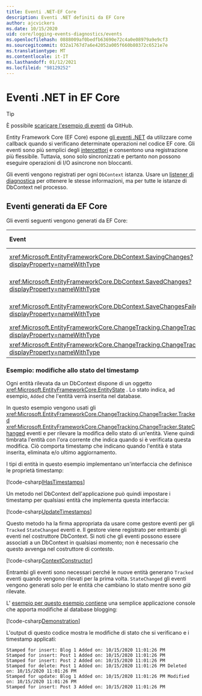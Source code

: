 ```yaml
---
title: Eventi .NET-EF Core
description: Eventi .NET definiti da EF Core
author: ajcvickers
ms.date: 10/15/2020
uid: core/logging-events-diagnostics/events
ms.openlocfilehash: 0888009af0bedfb63690e72c4a0e08979a9e9cf3
ms.sourcegitcommit: 032a1767d7a6e42052a005f660b80372c6521e7e
ms.translationtype: MT
ms.contentlocale: it-IT
ms.lasthandoff: 01/12/2021
ms.locfileid: "98129252"
---
```

# <a name="net-events-in-ef-core"></a>Eventi .NET in EF Core

> [!TIP]
> È possibile [scaricare l'esempio di eventi](https://github.com/dotnet/EntityFramework.Docs/tree/master/samples/core/Miscellaneous/Events) da GitHub.

Entity Framework Core (EF Core) espone [gli eventi .NET](/dotnet/standard/events/) da utilizzare come callback quando si verificano determinate operazioni nel codice EF core. Gli eventi sono più semplici degli [intercettori](xref:core/logging-events-diagnostics/interceptors) e consentono una registrazione più flessibile. Tuttavia, sono solo sincronizzati e pertanto non possono eseguire operazioni di I/O asincrone non bloccanti.

Gli eventi vengono registrati per ogni `DbContext` istanza. Usare un [listener di diagnostica](xref:core/logging-events-diagnostics/diagnostic-listeners) per ottenere le stesse informazioni, ma per tutte le istanze di DbContext nel processo.

## <a name="events-raised-by-ef-core"></a>Eventi generati da EF Core

Gli eventi seguenti vengono generati da EF Core:

| Event | Versione introdotta | Quando viene generato
|:------|--------------------|-------
| <xref:Microsoft.EntityFrameworkCore.DbContext.SavingChanges?displayProperty=nameWithType> | 5.0 | All'inizio di <xref:Microsoft.EntityFrameworkCore.DbContext.SaveChanges%2A> o <xref:Microsoft.EntityFrameworkCore.DbContext.SaveChangesAsync%2A>
| <xref:Microsoft.EntityFrameworkCore.DbContext.SavedChanges?displayProperty=nameWithType> | 5.0 | Alla fine di un'operazione riuscita <xref:Microsoft.EntityFrameworkCore.DbContext.SaveChanges%2A> o <xref:Microsoft.EntityFrameworkCore.DbContext.SaveChangesAsync%2A>
| <xref:Microsoft.EntityFrameworkCore.DbContext.SaveChangesFailed?displayProperty=nameWithType> | 5.0 | Alla fine di un errore <xref:Microsoft.EntityFrameworkCore.DbContext.SaveChanges%2A> o <xref:Microsoft.EntityFrameworkCore.DbContext.SaveChangesAsync%2A>
| <xref:Microsoft.EntityFrameworkCore.ChangeTracking.ChangeTracker.Tracked?displayProperty=nameWithType> | 2.1 | Quando un'entità viene rilevata dal contesto
| <xref:Microsoft.EntityFrameworkCore.ChangeTracking.ChangeTracker.StateChanged?displayProperty=nameWithType> | 2.1 | Modifica dello stato di un'entità rilevata

### <a name="example-timestamp-state-changes"></a>Esempio: modifiche allo stato del timestamp

Ogni entità rilevata da un DbContext dispone di un oggetto <xref:Microsoft.EntityFrameworkCore.EntityState> . Lo stato indica, ad esempio, `Added` che l'entità verrà inserita nel database.

In questo esempio vengono usati gli <xref:Microsoft.EntityFrameworkCore.ChangeTracking.ChangeTracker.Tracked> <xref:Microsoft.EntityFrameworkCore.ChangeTracking.ChangeTracker.StateChanged> eventi e per rilevare la modifica dello stato di un'entità. Viene quindi timbrata l'entità con l'ora corrente che indica quando si è verificata questa modifica. Ciò comporta timestamp che indicano quando l'entità è stata inserita, eliminata e/o ultimo aggiornamento.

I tipi di entità in questo esempio implementano un'interfaccia che definisce le proprietà timestamp:

<!--
public interface IHasTimestamps
{
    DateTime? Added { get; set; }
    DateTime? Deleted { get; set; }
    DateTime? Modified { get; set; }
}
-->
[!code-csharp[IHasTimestamps](../../../samples/core/Miscellaneous/Events/Program.cs?name=IHasTimestamps)]

Un metodo nel DbContext dell'applicazione può quindi impostare i timestamp per qualsiasi entità che implementa questa interfaccia:

<!--
    private static void UpdateTimestamps(object sender, EntityEntryEventArgs e)
    {
        if (e.Entry.Entity is IHasTimestamps entityWithTimestamps)
        {
            switch (e.Entry.State)
            {
                case EntityState.Deleted:
                    entityWithTimestamps.Deleted = DateTime.UtcNow;
                    Console.WriteLine($"Stamped for delete: {e.Entry.Entity}");
                    break;
                case EntityState.Modified:
                    entityWithTimestamps.Modified = DateTime.UtcNow;
                    Console.WriteLine($"Stamped for update: {e.Entry.Entity}");
                    break;
                case EntityState.Added:
                    entityWithTimestamps.Added = DateTime.UtcNow;
                    Console.WriteLine($"Stamped for insert: {e.Entry.Entity}");
                    break;
            }
        }
    }
-->
[!code-csharp[UpdateTimestamps](../../../samples/core/Miscellaneous/Events/Program.cs?name=UpdateTimestamps)]

Questo metodo ha la firma appropriata da usare come gestore eventi per gli `Tracked` `StateChanged` eventi e. Il gestore viene registrato per entrambi gli eventi nel costruttore DbContext. Si noti che gli eventi possono essere associati a un DbContext in qualsiasi momento; non è necessario che questo avvenga nel costruttore di contesto.

<!--
    public BlogsContext()
    {
        ChangeTracker.StateChanged += UpdateTimestamps;
        ChangeTracker.Tracked += UpdateTimestamps;
    }
-->
[!code-csharp[ContextConstructor](../../../samples/core/Miscellaneous/Events/Program.cs?name=ContextConstructor)]

Entrambi gli eventi sono necessari perché le nuove entità generano `Tracked` eventi quando vengono rilevati per la prima volta. `StateChanged` gli eventi vengono generati solo per le entità che cambiano lo stato mentre sono _già_ rilevate.

L' [esempio per questo esempio contiene](https://github.com/dotnet/EntityFramework.Docs/tree/master/samples/core/Miscellaneous/Events) una semplice applicazione console che apporta modifiche al database blogging:

<!--
        using (var context = new BlogsContext())
        {
            context.Database.EnsureDeleted();
            context.Database.EnsureCreated();

            context.Add(
                new Blog
                {
                    Id = 1,
                    Name = "EF Blog",
                    Posts =
                    {
                        new Post { Id = 1, Title = "EF Core 3.1!" },
                        new Post { Id = 2, Title = "EF Core 5.0!" }
                    }
                });

            context.SaveChanges();
        }

        using (var context = new BlogsContext())
        {
            var blog = context.Blogs.Include(e => e.Posts).Single();

            blog.Name = "EF Core Blog";
            context.Remove(blog.Posts.First());
            blog.Posts.Add(new Post { Id = 3, Title = "EF Core 6.0!" });

            context.SaveChanges();
        }
-->
[!code-csharp[Demonstration](../../../samples/core/Miscellaneous/Events/Program.cs?name=Demonstration)]

L'output di questo codice mostra le modifiche di stato che si verificano e i timestamp applicati:

```output
Stamped for insert: Blog 1 Added on: 10/15/2020 11:01:26 PM
Stamped for insert: Post 1 Added on: 10/15/2020 11:01:26 PM
Stamped for insert: Post 2 Added on: 10/15/2020 11:01:26 PM
Stamped for delete: Post 1 Added on: 10/15/2020 11:01:26 PM Deleted on: 10/15/2020 11:01:26 PM
Stamped for update: Blog 1 Added on: 10/15/2020 11:01:26 PM Modified on: 10/15/2020 11:01:26 PM
Stamped for insert: Post 3 Added on: 10/15/2020 11:01:26 PM
```
